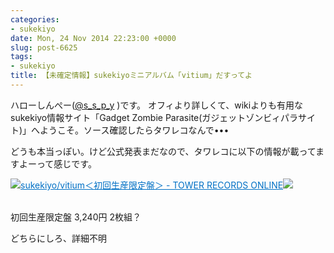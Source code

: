 ```yaml
---
categories:
- sukekiyo
date: Mon, 24 Nov 2014 22:23:00 +0000
slug: post-6625
tags:
- sukekiyo
title: 【未確定情報】sukekiyoミニアルバム「vitium」だすってよ
---
```


ハローしんぺー(<a href="https://twitter.com/s_s_p_y" target="_blank">@s_s_p_y</a> )です。
オフィより詳しくて、wikiよりも有用なsukekiyo情報サイト「Gadget Zombie Parasite(ガジェットゾンビィパラサイト)」へようこそ。<!--more--><!--more-->ソース確認したらタワレコなんで•••

どうも本当っぽい。けど公式発表まだなので、タワレコに以下の情報が載ってますよーって感じです。

<a href="http://sp.tower.jp/item/3756495/?kid=pafvc" target="_blank">![](images/?kid=pafvc)</a><a style="color:#0070C5;" href="http://sp.tower.jp/item/3756495/?kid=pafvc" target="_blank">sukekiyo/vitium＜初回生産限定盤＞ - TOWER RECORDS ONLINE</a><a href="http://b.hatena.ne.jp/entry/http://sp.tower.jp/item/3756495/?kid=pafvc" target="_blank">![](images/?kid=pafvc)</a><br style="clear:both;" /><br>

初回生産限定盤 3,240円
2枚組？

どちらにしろ、詳細不明